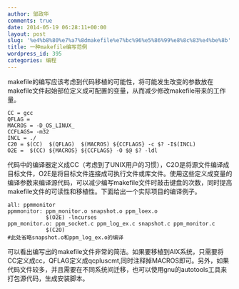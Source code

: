 ```yaml
---
author: 邹政华
comments: true
date: 2014-05-19 06:28:11+00:00
layout: post
slug: '%e4%b8%80%e7%a7%8dmakefile%e7%bc%96%e5%86%99%e8%8c%83%e4%be%8b'
title: 一种makefile编写范例
wordpress_id: 395
categories: 编程
---
```


makefile的编写应该考虑到代码移植的可能性，将可能发生改变的参数放在makefile文件起始部位定义成可配置的变量，从而减少修改makefile带来的工作量。

    
    CC = gcc
    QFLAG =
    MACROS = -D_OS_LINUX_
    CCFLAGS= -m32
    INCL = ./
    C20 = $(CC)  $(QFLAG)  $(MACROS) ${CCFLAGS} -c $? -I$(INCL)
    O2E =  $(CC) ${MACROS} ${CCFLAGS} -O $@ $? -ldl


代码中的编译器定义成CC（考虑到了UNIX用户的习惯），C2O是将源文件编译成目标文件，O2E是将目标文件连接成可执行文件或库文件。使用这些定义成变量的编译参数来编译源代码，可以减少编写makefile文件时敲击键盘的次数，同时提高makefile文件的可读性和移植性。下面给出一个实际项目的编译例子。

    
    all: ppmmonitor
    ppmmonitor: ppm_monitor.o snapshot.o ppm_loex.o
                $(O2E) -lncurses
    ppm_monitor.o: ppm_socket.c ppm_log_ex.c snapshot.c ppm_monitor.c 
                $(C2O)
    #此处省略snapshot.o和ppm_log_ex.o的编译


可以看出编写出的makefile文件非常的简洁。如果要移植到AIX系统，只需要将CC定义成cc，QFLAG定义成qcpluscmt,同时注释掉MACROS即可。另外，如果代码文件较多，并且需要在不同系统间迁移，也可以使用gnu的autotools工具来打包源代码，生成安装脚本。
